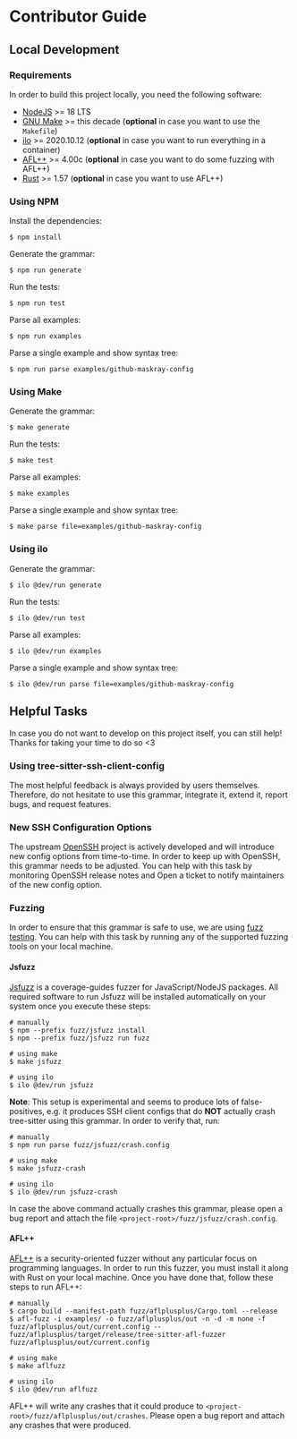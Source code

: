# Contributor Guide

## Local Development

### Requirements

In order to build this project locally, you need the following software:

- [NodeJS](https://nodejs.org/) >= 18 LTS
- [GNU Make](https://www.gnu.org/software/make/) >= this decade (**optional** in case you want to use the `Makefile`)
- [ilo](https://ilo.projects.metio.wtf/) >= 2020.10.12 (**optional** in case you want to run everything in a container)
- [AFL++](https://aflplus.plus/) >= 4.00c (**optional** in case you want to do some fuzzing with AFL++)
- [Rust](https://www.rust-lang.org/) >= 1.57 (**optional** in case you want to use AFL++)

### Using NPM

Install the dependencies:

```shell
$ npm install
```

Generate the grammar:

```shell
$ npm run generate
```

Run the tests:

```shell
$ npm run test
```

Parse all examples:

```shell
$ npm run examples
```

Parse a single example and show syntax tree:

```shell
$ npm run parse examples/github-maskray-config
```

### Using Make

Generate the grammar:

```shell
$ make generate
```

Run the tests:

```shell
$ make test
```

Parse all examples:

```shell
$ make examples
```

Parse a single example and show syntax tree:

```shell
$ make parse file=examples/github-maskray-config
```

### Using ilo

Generate the grammar:

```shell
$ ilo @dev/run generate
```

Run the tests:

```shell
$ ilo @dev/run test
```

Parse all examples:

```shell
$ ilo @dev/run examples
```

Parse a single example and show syntax tree:

```shell
$ ilo @dev/run parse file=examples/github-maskray-config
```

## Helpful Tasks

In case you do not want to develop on this project itself, you can still help! Thanks for taking your time to do so <3

### Using tree-sitter-ssh-client-config

The most helpful feedback is always provided by users themselves. Therefore, do not hesitate to use this grammar, integrate it, extend it, report bugs, and request features.

### New SSH Configuration Options

The upstream [OpenSSH](https://www.openssh.com/) project is actively developed and will introduce new config options from time-to-time. In order to keep up with OpenSSH, this grammar needs to be adjusted. You can help with this task by monitoring OpenSSH release notes and Open a ticket to notify maintainers of the new config option.

### Fuzzing

In order to ensure that this grammar is safe to use, we are using [fuzz testing](https://en.wikipedia.org/wiki/Fuzzing). You can help with this task by running any of the supported fuzzing tools on your local machine.

#### Jsfuzz

[Jsfuzz](https://gitlab.com/gitlab-org/security-products/analyzers/fuzzers/jsfuzz) is a coverage-guides fuzzer for JavaScript/NodeJS packages. All required software to run Jsfuzz will be installed automatically on your system once you execute these steps:

```shell
# manually
$ npm --prefix fuzz/jsfuzz install
$ npm --prefix fuzz/jsfuzz run fuzz

# using make
$ make jsfuzz

# using ilo
$ ilo @dev/run jsfuzz
```

**Note**: This setup is experimental and seems to produce lots of false-positives, e.g. it produces SSH client configs that do **NOT** actually crash tree-sitter using this grammar. In order to verify that, run:

```shell
# manually
$ npm run parse fuzz/jsfuzz/crash.config

# using make
$ make jsfuzz-crash

# using ilo
$ ilo @dev/run jsfuzz-crash
```

In case the above command actually crashes this grammar, please open a bug report and attach the file `<project-root>/fuzz/jsfuzz/crash.config`.

#### AFL++

[AFL++](https://aflplus.plus/) is a security-oriented fuzzer without any particular focus on programming languages. In order to run this fuzzer, you must install it along with Rust on your local machine. Once you have done that, follow these steps to run AFL++:

```shell
# manually
$ cargo build --manifest-path fuzz/aflplusplus/Cargo.toml --release
$ afl-fuzz -i examples/ -o fuzz/aflplusplus/out -n -d -m none -f fuzz/aflplusplus/out/current.config -- fuzz/aflplusplus/target/release/tree-sitter-afl-fuzzer fuzz/aflplusplus/out/current.config

# using make
$ make aflfuzz

# using ilo
$ ilo @dev/run aflfuzz
```

AFL++ will write any crashes that it could produce to `<project-root>/fuzz/aflplusplus/out/crashes`. Please open a bug report and attach any crashes that were produced.
